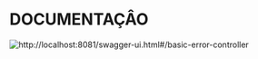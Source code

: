 # DOCUMENTAÇÂO

![http://localhost:8081/swagger-ui.html#/basic-error-controller](https://github.com/Jeffeanikulapo/liveDioSistemDePonto/blob/main/Capturar.JPG)
